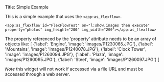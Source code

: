 Title: Simple Example

This is a simple example that uses the `<app:as_flexflow>`.
	
	<app:as_flexflow id="FlexFlowTest" on="l:show.images then execute" property="photos" img_height="200" img_width="200"></app:as_flexflow>
	
The property referenced by the 'property' attribute needs to be an array of objects like:
[
    {'label': 'Engine', 'image': 'images/P1230065.JPG'},
    {'label': 'Mountains', 'image': 'images/P1240078.JPG'},
    {'label': 'Clock Tower', 'image': 'images/P1260094.JPG'},
    {'label': 'Plaza', 'image': 'images/P1260095.JPG'},
    {'label': 'Steet', 'image': 'images/P1260097.JPG'}
]
	
*Note* this widget will not work if accessed via a file URL and must be accessed through a web server.